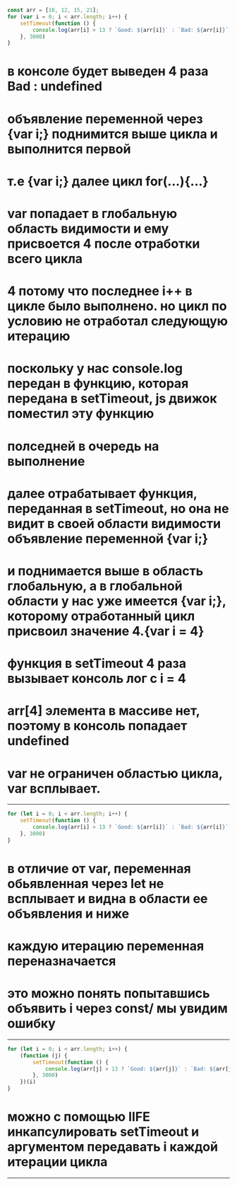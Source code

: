 
```js
const arr = [10, 12, 15, 21];
for (var i = 0; i < arr.length; i++) {
    setTimeout(function () {
        console.log(arr[i] > 13 ? `Good: ${arr[i]}` : `Bad: ${arr[i]}`)
    }, 3000)
}
```
# в консоле будет выведен 4 раза Bad : undefined
# объявление переменной через {var i;} поднимится выше цикла и выполнится первой
# т.е {var i;} далее цикл for(...){...}
# var попадает в глобальную область видимости и ему присвоется 4 после отработки всего цикла
# 4 потому что последнее i++ в цикле было выполнено. но цикл по условию не отработал следующую итерацию
# поскольку у нас console.log передан в функцию, которая передана в setTimeout, js движок поместил эту функцию 
# полседней в очередь на выполнение
# далее отрабатывает функция, переданная в setTimeout, но она не видит в своей области видимости объявление переменной {var i;}
# и поднимается выше в область глобальную, а в глобальной области у нас уже имеется {var i;}, которому отработанный цикл присвоил значение 4.{var i = 4}
# функция в setTimeout 4 раза вызывает консоль лог с i = 4
# arr[4] элемента в массиве нет, поэтому в консоль попадает undefined 
# var не ограничен областью цикла, var всплывает. 
------------------------------------------------------------------------------------------------------------------------
```js
for (let i = 0; i < arr.length; i++) {
    setTimeout(function () {
        console.log(arr[i] > 13 ? `Good: ${arr[i]}` : `Bad: ${arr[i]}`)
    }, 3000)
}
```
# в отличие от var, переменная обьявленная через let не всплывает и видна в области ее объявления и ниже
# каждую итерацию переменная переназначается
# это можно понять попытавшись объявить i через const/ мы увидим ошибку

------------------------------------------------------------------------------------------------------------------------
```js
for (let i = 0; i < arr.length; i++) {
    (function (j) {
        setTimeout(function () {
            console.log(arr[j] > 13 ? `Good: ${arr[j]}` : `Bad: ${arr[j]}`)
        }, 3000)
    })(i)
}
```
# можно c помощью IIFE инкапсулировать setTimeout и аргументом передавать i каждой итерации цикла 
------------------------------------------------------------------------------------------------------------------------